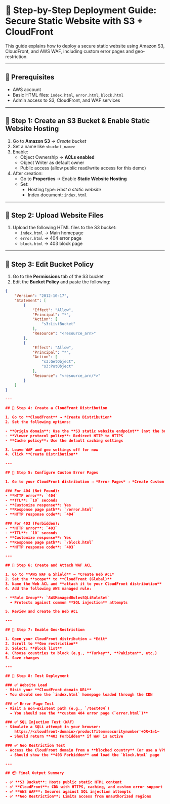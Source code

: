 # 🚀 Step-by-Step Deployment Guide: Secure Static Website with S3 + CloudFront

This guide explains how to deploy a secure static website using Amazon S3, CloudFront, and AWS WAF, including custom error pages and geo-restriction.

---

## 🧱 Prerequisites

- AWS account
- Basic HTML files: `index.html`, `error.html`, `block.html`
- Admin access to S3, CloudFront, and WAF services

---

## 🔹 Step 1: Create an S3 Bucket & Enable Static Website Hosting

1. Go to **Amazon S3** → *Create bucket*
2. Set a name like `<bucket_name>`
3. Enable:
   - Object Ownership → **ACLs enabled**
   - Object Writer as default owner
   - Public access (allow public read/write access for this demo)
4. After creation:
   - Go to **Properties** → Enable **Static Website Hosting**
   - Set:
     - Hosting type: *Host a static website*
     - Index document: `index.html`

---

## 🔹 Step 2: Upload Website Files

1. Upload the following HTML files to the S3 bucket:
   - `index.html` → Main homepage
   - `error.html` → 404 error page
   - `block.html` → 403 block page

---

## 🔹 Step 3: Edit Bucket Policy

1. Go to the **Permissions** tab of the S3 bucket
2. Edit the **Bucket Policy** and paste the following:

```json
{
    "Version": "2012-10-17",
    "Statement": [
        {
            "Effect": "Allow",
            "Principal": "*",
            "Action": [
                "s3:ListBucket"
            ],
            "Resource": "<resource_arn>"
        },
        {
            "Effect": "Allow",
            "Principal": "*",
            "Action": [
                "s3:GetObject",
                "s3:PutObject"
            ],
            "Resource": "<resource_arn/*>"
        }
    ]
}

---

## 🔹 Step 4: Create a CloudFront Distribution

1. Go to **CloudFront** → *Create Distribution*
2. Set the following options:

- **Origin domain**: Use the **S3 static website endpoint** (not the bucket ARN)
- **Viewer protocol policy**: Redirect HTTP to HTTPS
- **Cache policy**: Use the default caching settings

3. Leave WAF and geo settings off for now
4. Click **Create Distribution**

---

## 🔹 Step 5: Configure Custom Error Pages

1. Go to your CloudFront distribution → *Error Pages* → *Create Custom Error Response*

### For 404 (Not Found):
- **HTTP error**: `404`
- **TTL**: `10` seconds
- **Customize response**: Yes
- **Response page path**: `/error.html`
- **HTTP response code**: `404`

### For 403 (Forbidden):
- **HTTP error**: `403`
- **TTL**: `10` seconds
- **Customize response**: Yes
- **Response page path**: `/block.html`
- **HTTP response code**: `403`

---

## 🔹 Step 6: Create and Attach WAF ACL

1. Go to **AWS WAF & Shield** → *Create Web ACL*
2. Set the **scope** to **CloudFront (Global)**
3. Name the Web ACL and **attach it to your CloudFront distribution**
4. Add the following AWS managed rule:

- **Rule Group**: `AWSManagedRulesSQLiRuleSet`  
  ➜ Protects against common **SQL injection** attempts

5. Review and create the Web ACL

---

## 🔹 Step 7: Enable Geo-Restriction

1. Open your CloudFront distribution → *Edit*
2. Scroll to **Geo restriction**
3. Select: **Block list**
4. Choose countries to block (e.g., **Turkey**, **Pakistan**, etc.)
5. Save changes

---

## 🔹 Step 8: Test Deployment

### ✅ Website Load
- Visit your **CloudFront domain URL**
- You should see the `index.html` homepage loaded through the CDN

### ✅ Error Page Test
- Visit a non-existent path (e.g., `/test404`)  
  → You should see the **custom 404 error page (`error.html`)**

### ✅ SQL Injection Test (WAF)
- Simulate a SQLi attempt in your browser:
    https://<cloudfront-domain>/product?item=securitynumber'+OR+1=1—
  → Should return **403 Forbidden** if WAF is active

### ✅ Geo Restriction Test
- Access the CloudFront domain from a **blocked country** (or use a VPN)
  → Should show the **403 Forbidden** and load the `block.html` page

---

## 📦 Final Output Summary

- ✅ **S3 Bucket**: Hosts public static HTML content
- ✅ **CloudFront**: CDN with HTTPS, caching, and custom error support
- ✅ **AWS WAF**: Secures against SQL injection attempts
- ✅ **Geo Restriction**: Limits access from unauthorized regions